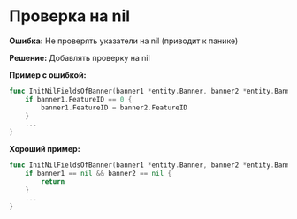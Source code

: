 # Проверка на nil

**Ошибка:**
Не проверять указатели на nil (приводит к панике)

**Решение:**
Добавлять проверку на nil

**Пример с ошибкой:**

```go
func InitNilFieldsOfBanner(banner1 *entity.Banner, banner2 *entity.Banner) {
	if banner1.FeatureID == 0 {
		banner1.FeatureID = banner2.FeatureID
	}
	...
}

```

**Хороший пример:**

```go
func InitNilFieldsOfBanner(banner1 *entity.Banner, banner2 *entity.Banner) {
	if banner1 == nil && banner2 == nil {
		return
	}
	...
}

```
